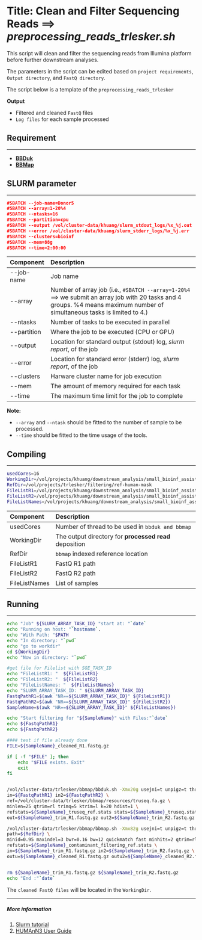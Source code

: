 # Title: Clean and Filter Sequencing Reads ==> ***preprocessing_reads_trlesker.sh***

This script will clean and filter the sequencing reads from Illumina platform before further downstream analyses.<br>

The parameters in the script can be edited based on `project requirements`, `Output directory`, and `FastQ directory`. <br>

The script below is a template of the `preprocessing_reads_trlesker` <br>

**Output**
- Filtered and cleaned `FastQ` files
- `Log files` for each sample processed 

## Requirement
_________________________________________
- **[BBDuk](https://jgi.doe.gov/data-and-tools/software-tools/bbtools/bb-tools-user-guide/bbmap-guide/)** 
- **[BBMap](https://jgi.doe.gov/data-and-tools/software-tools/bbtools/bb-tools-user-guide/bbmap-guide/)**


## SLURM parameter
_________________________________________

``` json
#SBATCH --job-name=Donor5
#SBATCH --array=1-20%4 
#SBATCH --ntasks=16
#SBATCH --partition=cpu
#SBATCH --output /vol/cluster-data/khuang/slurm_stdout_logs/%x_%j.out
#SBATCH --error /vol/cluster-data/khuang/slurm_stderr_logs/%x_%j.err
#SBATCH --clusters=bioinf
#SBATCH --mem=88g
#SBATCH --time=2:00:00
```

| Component | Description  |
|:----    |:----    |
| --job-name | Job name    |
| --array | Number of array job (i.e., `#SBATCH --array=1-20%4` ==> we submit an array job with 20 tasks and 4 groups. %4 means maximum number of simultaneous tasks is limited to 4.)|
| --ntasks |    Number of tasks to be executed in parallel    |
| --partition |    Where the job to be executed (CPU or GPU)    |
| --output |    Location for standard output (stdout) log, *slurm report*, of the job    |
| --error |    Location for standard error (stderr) log, *slurm report*, of the job     |
| --clusters |    Harware cluster name for job execution   |
| --mem |    The amount of memory required for each task    |
| --time |    The maximum time limit for the job to complete |

**Note:** 
- `--array` and `--ntask` should be fitted to the number of sample to be processed.
- `--time` should be fitted to the time usage of the tools.

## Compiling
_________________________________________

``` bash
usedCores=16
WorkingDir=/vol/projects/khuang/downstream_analysis/small_bioinf_assistance/caroline_Donor5_microbiome_analysis/filteredReads
RefDir=/vol/projects/trlesker/filtering/ref-human-mask
FileListR1=/vol/projects/khuang/downstream_analysis/small_bioinf_assistance/caroline_Donor5_microbiome_analysis/FileListRawR1.txt
FileListR2=/vol/projects/khuang/downstream_analysis/small_bioinf_assistance/caroline_Donor5_microbiome_analysis/FileListRawR2.txt
FileListNames=/vol/projects/khuang/downstream_analysis/small_bioinf_assistance/caroline_Donor5_microbiome_analysis/FileListRawNames.txt
```

| Component | Description  |
|:----    |:----    |
| usedCores | Number of thread to be used in `bbduk and bbmap`    |
| WorkingDir | The output directory for **processed read** deposition|
| RefDir |    `bbmap` indexed reference location |
| FileListR1 |    FastQ R1 path    |
| FileListR2 |    FastQ R2 path    |
| FileListNames |    List of samples     |

## Running
_________________________________________

``` bash
echo "Job" ${SLURM_ARRAY_TASK_ID} "start at: "`date`
echo "Running on host: "`hostname`.
echo "With Path: "$PATH
echo "In directory: "`pwd`
echo "go to workdir"
cd ${WorkingDir}
echo "Now in directory: "`pwd`

#get file for Filelist with SGE_TASK_ID
echo "FileListR1: "  ${FileListR1}
echo "FileListR2: "  ${FileListR2}
echo "FileListNames: "  ${FileListNames}
echo "SLURM_ARRAY_TASK_ID: " ${SLURM_ARRAY_TASK_ID}
FastqPathR1=$(awk "NR==${SLURM_ARRAY_TASK_ID}" ${FileListR1})
FastqPathR2=$(awk "NR==${SLURM_ARRAY_TASK_ID}" ${FileListR2})
SampleName=$(awk "NR==${SLURM_ARRAY_TASK_ID}" ${FileListNames})

echo "Start filtering for "${SampleName}" with Files:"`date`
echo ${FastqPathR1}
echo ${FastqPathR2}

#### test if file already done
FILE=${SampleName}_cleaned_R1.fastq.gz

if [ -f "$FILE" ]; then
    echo "$FILE exists. Exit"
    exit
fi


/vol/cluster-data/trlesker/bbmap/bbduk.sh -Xmx20g usejni=t unpigz=t threads=${usedCores} \
in=${FastqPathR1} in2=${FastqPathR2} \
ref=/vol/cluster-data/trlesker/bbmap/resources/truseq.fa.gz \
minlen=25 qtrim=rl trimq=5 ktrim=l k=20 hdist=1 \
refstats=${SampleName}_truseq_ref.stats stats=${SampleName}_truseq.stats \
out=${SampleName}_trim_R1.fastq.gz out2=${SampleName}_trim_R2.fastq.gz > bbduk-${SampleName}.log 2>&1

/vol/cluster-data/trlesker/bbmap/bbmap.sh -Xmx82g usejni=t unpigz=t threads=${usedCores} \
path=${RefDir} \
minid=0.95 maxindel=3 bwr=0.16 bw=12 quickmatch fast minhits=2 qtrim=rl trimq=10 untrim \
refstats=${SampleName}_contaminant_filtering_ref.stats \
in=${SampleName}_trim_R1.fastq.gz in2=${SampleName}_trim_R2.fastq.gz \
outu=${SampleName}_cleaned_R1.fastq.gz outu2=${SampleName}_cleaned_R2.fastq.gz > bbmap-${SampleName}.log 2>&1


rm ${SampleName}_trim_R1.fastq.gz ${SampleName}_trim_R2.fastq.gz
echo "End :"`date`
```
The `cleaned FastQ files` will be located in the `WorkingDir`.

_________________________________________
##### More information 
1. [Slurm tutorial](https://slurm.schedmd.com/tutorials.html)
2. [HUMAnN3 User Guide](https://github.com/biobakery/humann)


